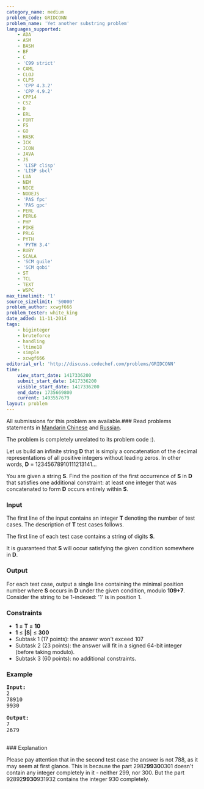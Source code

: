 ```yaml
---
category_name: medium
problem_code: GRIDCONN
problem_name: 'Yet another substring problem'
languages_supported:
    - ADA
    - ASM
    - BASH
    - BF
    - C
    - 'C99 strict'
    - CAML
    - CLOJ
    - CLPS
    - 'CPP 4.3.2'
    - 'CPP 4.9.2'
    - CPP14
    - CS2
    - D
    - ERL
    - FORT
    - FS
    - GO
    - HASK
    - ICK
    - ICON
    - JAVA
    - JS
    - 'LISP clisp'
    - 'LISP sbcl'
    - LUA
    - NEM
    - NICE
    - NODEJS
    - 'PAS fpc'
    - 'PAS gpc'
    - PERL
    - PERL6
    - PHP
    - PIKE
    - PRLG
    - PYTH
    - 'PYTH 3.4'
    - RUBY
    - SCALA
    - 'SCM guile'
    - 'SCM qobi'
    - ST
    - TCL
    - TEXT
    - WSPC
max_timelimit: '1'
source_sizelimit: '50000'
problem_author: xcwgf666
problem_tester: white_king
date_added: 11-11-2014
tags:
    - biginteger
    - bruteforce
    - handling
    - ltime18
    - simple
    - xcwgf666
editorial_url: 'http://discuss.codechef.com/problems/GRIDCONN'
time:
    view_start_date: 1417336200
    submit_start_date: 1417336200
    visible_start_date: 1417336200
    end_date: 1735669800
    current: 1493557679
layout: problem
---
```

All submissions for this problem are available.###  Read problems statements in [Mandarin Chinese](http://www.codechef.com/download/translated/LTIME18/mandarin/GRIDCONN.pdf) and [Russian](http://www.codechef.com/download/translated/LTIME18/russian/GRIDCONN.pdf).

The problem is completely unrelated to its problem code :).

Let us build an infinite string **D** that is simply a concatenation of the decimal representations of all positive integers without leading zeros. In other words, **D** = 12345678910111213141...

You are given a string **S**. Find the position of the first occurrence of **S** in **D** that satisfies one additional constraint: at least one integer that was concatenated to form **D** occurs entirely within **S**.

### Input

The first line of the input contains an integer **T** denoting the number of test cases. The description of **T** test cases follows.

The first line of each test case contains a string of digits **S**.

It is guaranteed that **S** will occur satisfying the given condition somewhere in **D**.

### Output

For each test case, output a single line containing the minimal position number where **S** occurs in **D** under the given condition, modulo **109+7**. Consider the string to be 1-indexed: '1' is in position 1.

### Constraints

- **1** ≤ **T** ≤ **10**
- **1** ≤ **|S|** ≤ **300**
- Subtask 1 (17 points): the answer won't exceed 107
- Subtask 2 (23 points): the answer will fit in a signed 64-bit integer (before taking modulo).
- Subtask 3 (60 points): no additional constraints.

### Example

<pre><b>Input:</b>
2
78910
9930

<b>Output:</b>
7
2679

</pre>### Explanation
Please pay attention that in the second test case the answer is not 788, as it may seem at first glance. This is because the part 2982**9930**0301 doesn't contain any integer completely in it - neither 299, nor 300. But the part 92892**9930**931932 contains the integer 930 completely.
